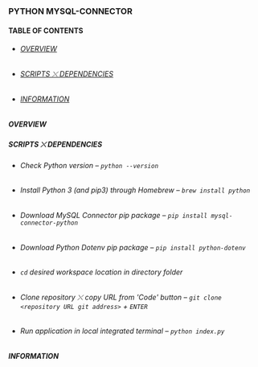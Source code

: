 ### PYTHON MYSQL-CONNECTOR

#### TABLE OF CONTENTS
* ###### [OVERVIEW](#overview)
* ###### [SCRIPTS ⤬ DEPENDENCIES](#scripts-⤬-dependencies)
* ###### [INFORMATION](#information)

##### OVERVIEW
##### SCRIPTS ⤬ DEPENDENCIES
* ###### Check Python version – `python --version`
* ###### Install Python 3 (and pip3) through Homebrew – `brew install python` 
* ###### Download MySQL Connector pip package – `pip install mysql-connector-python`
* ###### Download Python Dotenv pip package – `pip install python-dotenv`
* ###### `cd` desired workspace location in directory folder
* ###### Clone repository ⤬ copy URL from 'Code' button – `git clone <repository URL git address>` + `ENTER`
* ###### Run application in local integrated terminal – `python index.py`
##### INFORMATION